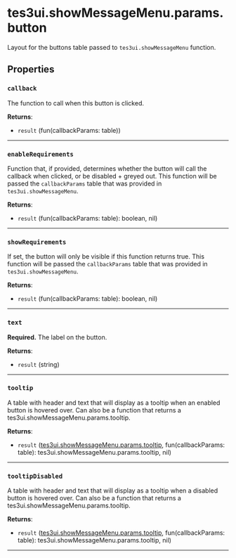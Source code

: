 <!---
	This file is autogenerated. Do not edit this file manually. Your changes will be ignored.
	More information: https://github.com/MWSE/MWSE/tree/master/docs
-->

# tes3ui.showMessageMenu.params.button
<div class="search_terms" style="display: none">tes3ui.showmessagemenu.params.button, .showmessagemenu.params.button</div>

Layout for the buttons table passed to `tes3ui.showMessageMenu` function.

## Properties

### `callback`
<div class="search_terms" style="display: none">callback</div>

The function to call when this button is clicked.

**Returns**:

* `result` (fun(callbackParams: table))

***

### `enableRequirements`
<div class="search_terms" style="display: none">enablerequirements, requirements</div>

Function that, if provided, determines whether the button will call the callback when clicked, or be disabled + greyed out. This function will be passed the `callbackParams` table that was provided in `tes3ui.showMessageMenu`.

**Returns**:

* `result` (fun(callbackParams: table): boolean, nil)

***

### `showRequirements`
<div class="search_terms" style="display: none">showrequirements, requirements</div>

If set, the button will only be visible if this function returns true. This function will be passed the `callbackParams` table that was provided in `tes3ui.showMessageMenu`.

**Returns**:

* `result` (fun(callbackParams: table): boolean, nil)

***

### `text`
<div class="search_terms" style="display: none">text</div>

**Required.** The label on the button.

**Returns**:

* `result` (string)

***

### `tooltip`
<div class="search_terms" style="display: none">tooltip</div>

A table with header and text that will display as a tooltip when an enabled button is hovered over. Can also be a function that returns a tes3ui.showMessageMenu.params.tooltip.

**Returns**:

* `result` ([tes3ui.showMessageMenu.params.tooltip](../../types/tes3ui.showMessageMenu.params.tooltip), fun(callbackParams: table): tes3ui.showMessageMenu.params.tooltip, nil)

***

### `tooltipDisabled`
<div class="search_terms" style="display: none">tooltipdisabled</div>

A table with header and text that will display as a tooltip when a disabled button is hovered over. Can also be a function that returns a tes3ui.showMessageMenu.params.tooltip.

**Returns**:

* `result` ([tes3ui.showMessageMenu.params.tooltip](../../types/tes3ui.showMessageMenu.params.tooltip), fun(callbackParams: table): tes3ui.showMessageMenu.params.tooltip, nil)

***

